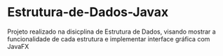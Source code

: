 # Estrutura-de-Dados-Javax
Projeto realizado na disicplina de Estrutura de Dados, visando mostrar a funcionalidade de cada estrutura e implementar interface gráfica com JavaFX
